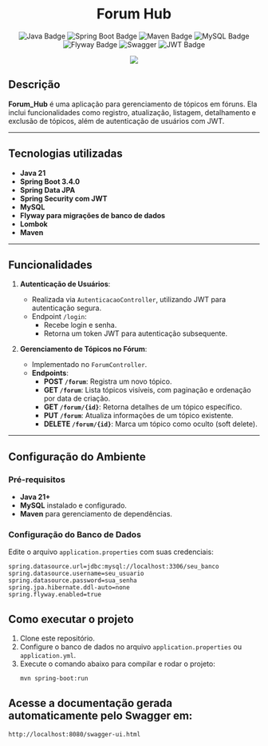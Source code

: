 <h1 align="center">Forum Hub </h1>


<div align="center">
    <img src="https://img.shields.io/badge/Java-21%2B-blue" alt="Java Badge">
    <img src="https://img.shields.io/badge/Spring%20Boot-3.4.0-brightgreen" alt="Spring Boot Badge">
    <img src="https://img.shields.io/badge/Maven-4.0.0-purple" alt="Maven Badge">
    <img src="https://img.shields.io/badge/MySQL-8.0-orange" alt="MySQL Badge">
    <img src="https://img.shields.io/badge/Flyway-9.5.0-red" alt="Flyway Badge">
    <img src="https://img.shields.io/badge/Swagger-OpenAPI-yellow" alt="Swagger"/>
    <img src="https://img.shields.io/badge/JWT-Authentication-yellow" alt="JWT Badge">
</div>

<p align="center">
  <img loading="lazy" src="http://img.shields.io/static/v1?label=STATUS&message=CONCLUIDO&color=YELLOW&style=for-the-badge"/>
</p>

## Descrição
**Forum_Hub** é uma aplicação para gerenciamento de tópicos em fóruns. Ela inclui funcionalidades como registro, atualização, listagem, detalhamento e exclusão de tópicos, além de autenticação de usuários com JWT.  

---

## Tecnologias utilizadas
- **Java 21**
- **Spring Boot 3.4.0**
- **Spring Data JPA**
- **Spring Security com JWT**
- **MySQL**
- **Flyway para migrações de banco de dados**
- **Lombok**
- **Maven**

---

## Funcionalidades
1. **Autenticação de Usuários**:
   - Realizada via `AutenticacaoController`, utilizando JWT para autenticação segura.
   - Endpoint `/login`:
     - Recebe login e senha.
     - Retorna um token JWT para autenticação subsequente.

2. **Gerenciamento de Tópicos no Fórum**:
   - Implementado no `ForumController`.
   - **Endpoints**:
     - **POST `/forum`**: Registra um novo tópico.
     - **GET `/forum`**: Lista tópicos visíveis, com paginação e ordenação por data de criação.
     - **GET `/forum/{id}`**: Retorna detalhes de um tópico específico.
     - **PUT `/forum`**: Atualiza informações de um tópico existente.
     - **DELETE `/forum/{id}`**: Marca um tópico como oculto (soft delete).

---

## Configuração do Ambiente

### Pré-requisitos
- **Java 21+**
- **MySQL** instalado e configurado.
- **Maven** para gerenciamento de dependências.

### Configuração do Banco de Dados
Edite o arquivo `application.properties` com suas credenciais:
```properties
spring.datasource.url=jdbc:mysql://localhost:3306/seu_banco
spring.datasource.username=seu_usuario
spring.datasource.password=sua_senha
spring.jpa.hibernate.ddl-auto=none
spring.flyway.enabled=true

```
## Como executar o projeto

1. Clone este repositório.
2. Configure o banco de dados no arquivo `application.properties` ou `application.yml`.
3. Execute o comando abaixo para compilar e rodar o projeto:
   ```bash
   mvn spring-boot:run

## Acesse a documentação gerada automaticamente pelo Swagger em:
   ```bash
   http://localhost:8080/swagger-ui.html

